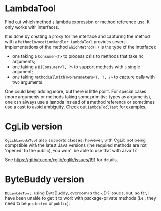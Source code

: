 # LambdaTool

Find out which method a lambda expression or method reference use. It only works with interfaces.

It is done by creating a proxy for the interface and capturing the method with a `MethodInvocationHandler`.
`LambdaTool` provides several implementations of the method `whichMethod(T)` is the type of the interface):
- one taking a `Consumer<T>` to process calls to methods that take no arguments;
- one taking a `BiConsumer<T, ?>` to support methods with a single argument;
- one taking `MethodCallWithTwoParameters<T, ?, ?>` to capture calls with two arguments.

One could keep adding more, but there is little point. For special cases (more arguments or methods taking
some primitive types as arguments), one can always use a lambda instead of a method reference or sometimes
use a cast to avoid ambiguity. Check out `LambdaToolTest` for examples.

# CgLib version
`CgLibLambdaTool` also supports classes; however, with CgLib not being compatible with the latest Java versions
(the required methods are not 'opened' to the public), you won't be able to use that with Java 17.

See https://github.com/cglib/cglib/issues/191 for details.

# ByteBuddy version
`BbLambdaTool`, using ByteBuddy, overcomes the JDK issues; but, so far, I have been unable to get it to work
with package-private methods (i.e., they need to be `protected` or `public`).
